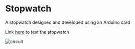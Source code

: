 # Stopwatch
A stopwatch designed and developed using an Arduino card

Link <a href="https://www.tinkercad.com/things/1rauEIsYj2X-stopwatch?sharecode=shskpg3yfbL1ZQs-sQAx4HXle5MS7Kkrh65Z6KtTDf8">here</a> to test the stopwatch

![circuit](https://github.com/Githendra23/Stopwatch/assets/51377697/1e9d1c38-55e7-48da-b26e-6281c71997ae)
